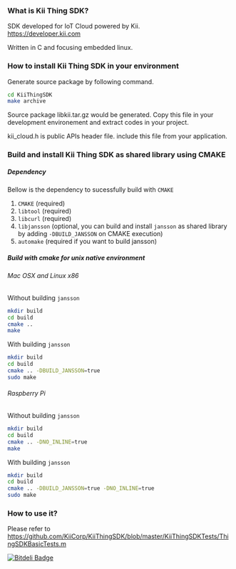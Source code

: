 ### What is Kii Thing SDK?
SDK developed for IoT Cloud powered by Kii.<br>
https://developer.kii.com

Written in C and focusing embedded linux.

### How to install Kii Thing SDK in your environment
Generate source package by following command.
```sh
cd KiiThingSDK
make archive
```
Source package libkii.tar.gz would be generated.
Copy this file in your development environement
and extract codes in your project.

kii\_cloud.h is public APIs header file.
include this file from your application.
### Build and install Kii Thing SDK as shared library using CMAKE
##### Dependency

Bellow is the dependency to sucessfully build with `CMAKE`

1. `CMAKE` (required)
2. `libtool` (required)
3. `libcurl` (required)
4. `libjansson` (optional, you can build and install `jansson` as shared library by adding `-DBUILD_JANSSON` on CMAKE execution)
5. `automake` (required if you want to build jansson)

##### Build with cmake for unix native environment

###### Mac OSX and Linux x86
Without building `jansson`
```bash
mkdir build 
cd build
cmake ..
make
```
With building `jansson`
```bash
mkdir build 
cd build
cmake .. -DBUILD_JANSSON=true
sudo make
```

###### Raspberry Pi
Without building `jansson`
```bash
mkdir build 
cd build
cmake .. -DNO_INLINE=true
make
```
With building `jansson`
```bash
mkdir build 
cd build
cmake .. -DBUILD_JANSSON=true -DNO_INLINE=true
sudo make
```

### How to use it?
Please refer to
https://github.com/KiiCorp/KiiThingSDK/blob/master/KiiThingSDKTests/ThingSDKBasicTests.m



[![Bitdeli Badge](https://d2weczhvl823v0.cloudfront.net/KiiCorp/kiithingsdk/trend.png)](https://bitdeli.com/free "Bitdeli Badge")


